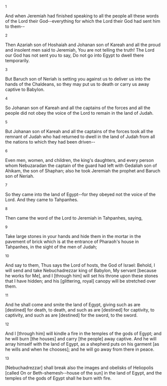 <sup>1</sup> 

And when Jeremiah had finished speaking to all the people all these words of the Lord their God--everything for which the Lord their God had sent him to them-- 

<sup>2</sup> 

Then Azariah son of Hoshaiah and Johanan son of Kareah and all the proud and insolent men said to Jeremiah, You are not telling the truth! The Lord our God has not sent you to say, Do not go into Egypt to dwell there temporarily. 

<sup>3</sup> 

But Baruch son of Neriah is setting you against us to deliver us into the hands of the Chaldeans, so they may put us to death or carry us away captive to Babylon. 

<sup>4</sup> 

So Johanan son of Kareah and all the captains of the forces and all the people did not obey the voice of the Lord to remain in the land of Judah. 

<sup>5</sup> 

But Johanan son of Kareah and all the captains of the forces took all the remnant of Judah who had returned to dwell in the land of Judah from all the nations to which they had been driven-- 

<sup>6</sup> 

Even men, women, and children, the king's daughters, and every person whom Nebuzaradan the captain of the guard had left with Gedaliah son of Ahikam, the son of Shaphan; also he took Jeremiah the prophet and Baruch son of Neriah. 

<sup>7</sup> 

So they came into the land of Egypt--for they obeyed not the voice of the Lord. And they came to Tahpanhes. 

<sup>8</sup> 

Then came the word of the Lord to Jeremiah in Tahpanhes, saying, 

<sup>9</sup> 

Take large stones in your hands and hide them in the mortar in the pavement of brick which is at the entrance of Pharaoh's house in Tahpanhes, in the sight of the men of Judah; 

<sup>10</sup> 

And say to them, Thus says the Lord of hosts, the God of Israel: Behold, I will send and take Nebuchadrezzar king of Babylon, My servant [because he works for Me], and I [through him] will set his throne upon these stones that I have hidden; and his [glittering, royal] canopy will be stretched over them. 

<sup>11</sup> 

And he shall come and smite the land of Egypt, giving such as are [destined] for death, to death, and such as are [destined] for captivity, to captivity, and such as are [destined] for the sword, to the sword. 

<sup>12</sup> 

And I [through him] will kindle a fire in the temples of the gods of Egypt; and he will burn [the houses] and carry [the people] away captive. And he will array himself with the land of Egypt, as a shepherd puts on his garment [as he wills and when he chooses]; and he will go away from there in peace. 

<sup>13</sup> 

[Nebuchadrezzar] shall break also the images and obelisks of Heliopolis [called On or Beth-shemesh--house of the sun] in the land of Egypt, and the temples of the gods of Egypt shall he burn with fire.
